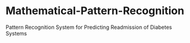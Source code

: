# Mathematical-Pattern-Recognition
Pattern Recognition System for Predicting Readmission of Diabetes Systems

